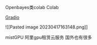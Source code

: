 Openbayes类colab 
Colab

[Gradio](https://gradio.app/)

![[Pasted image 20230417163148.png]]

mistGPU
阿里gpu租赁云服务
国外也有很多
